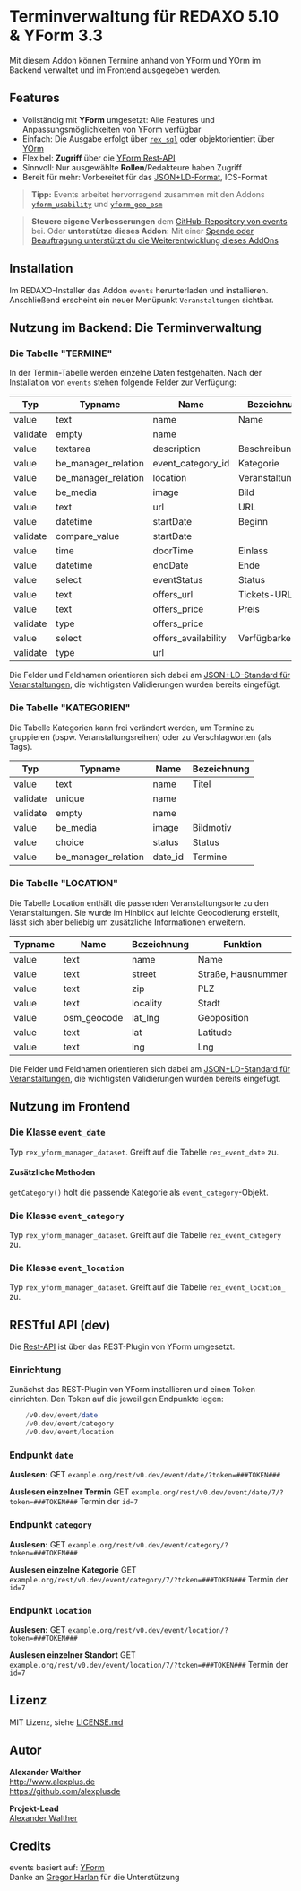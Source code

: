 # Terminverwaltung für REDAXO 5.10 & YForm 3.3

Mit diesem Addon können Termine anhand von YForm und YOrm im Backend verwaltet und im Frontend ausgegeben werden.

## Features

* Vollständig mit **YForm** umgesetzt: Alle Features und Anpassungsmöglichkeiten von YForm verfügbar
* Einfach: Die Ausgabe erfolgt über [`rex_sql`](https://redaxo.org/doku/master/datenbank-queries) oder objektorientiert über [YOrm](https://github.com/yakamara/redaxo_yform_docs/blob/master/de_de/yorm.md)
* Flexibel: **Zugriff** über die [YForm Rest-API](https://github.com/yakamara/redaxo_yform/blob/master/docs/plugins.md#restful-api-einf%C3%BChrung)
* Sinnvoll: Nur ausgewählte **Rollen**/Redakteure haben Zugriff
* Bereit für mehr: Vorbereitet für das [JSON+LD-Format](https://jsonld.com/event/), ICS-Format


> **Tipp:** Events arbeitet hervorragend zusammen mit den Addons [`yform_usability`](https://github.com/FriendsOfREDAXO/yform_usability/) und [`yform_geo_osm`](https://github.com/FriendsOfREDAXO/yform_geo_osm)

> **Steuere eigene Verbesserungen** dem [GitHub-Repository von events](https://github.com/alexplusde/events) bei. Oder **unterstütze dieses Addon:** Mit einer [Spende oder Beauftragung unterstützt du die Weiterentwicklung dieses AddOns](https://github.com/sponsors/alexplusde)

## Installation

Im REDAXO-Installer das Addon `events` herunterladen und installieren. Anschließend erscheint ein neuer Menüpunkt `Veranstaltungen` sichtbar.

## Nutzung im Backend: Die Terminverwaltung

### Die Tabelle "TERMINE"

In der Termin-Tabelle werden einzelne Daten festgehalten. Nach der Installation von `events` stehen folgende Felder zur Verfügung:

| Typ      | Typname             | Name                | Bezeichnung       |
|----------|---------------------|---------------------|-------------------|
| value    | text                | name                | Name              |
| validate | empty               | name                |                   |
| value    | textarea            | description         | Beschreibung      |
| value    | be_manager_relation | event_category_id   | Kategorie         |
| value    | be_manager_relation | location            | Veranstaltungsort |
| value    | be_media            | image               | Bild              |
| value    | text                | url                 | URL               |
| value    | datetime            | startDate           | Beginn            |
| validate | compare_value       | startDate           |                   |
| value    | time                | doorTime            | Einlass           |
| value    | datetime            | endDate             | Ende              |
| value    | select              | eventStatus         | Status            |
| value    | text                | offers_url          | Tickets-URL       |
| value    | text                | offers_price        | Preis             |
| validate | type                | offers_price        |                   |
| value    | select              | offers_availability | Verfügbarkeit     |
| validate | type                | url                 |                   |

Die Felder und Feldnamen orientieren sich dabei am [JSON+LD-Standard für Veranstaltungen](https://jsonld.com/event/), die wichtigsten Validierungen wurden bereits eingefügt.

### Die Tabelle "KATEGORIEN"

Die Tabelle Kategorien kann frei verändert werden, um Termine zu gruppieren (bspw. Veranstaltungsreihen) oder zu Verschlagworten (als Tags).

| Typ      | Typname             | Name    | Bezeichnung |
|----------|---------------------|---------|-------------|
| value    | text                | name    | Titel       |
| validate | unique              | name    |             |
| validate | empty               | name    |             |
| value    | be_media            | image   | Bildmotiv   |
| value    | choice              | status  | Status      |
| value    | be_manager_relation | date_id | Termine     |

### Die Tabelle "LOCATION"

Die Tabelle Location enthält die passenden Veranstaltungsorte zu den Veranstaltungen. Sie wurde im Hinblick auf leichte Geocodierung erstellt, lässt sich aber beliebig um zusätzliche Informationen erweitern.

| Typname | Name        | Bezeichnung | Funktion           |
|---------|-------------|-------------|--------------------|
| value   | text        | name        | Name               |
| value   | text        | street      | Straße, Hausnummer |
| value   | text        | zip         | PLZ                |
| value   | text        | locality    | Stadt              |
| value   | osm_geocode | lat_lng     | Geoposition        |
| value   | text        | lat         | Latitude           |
| value   | text        | lng         | Lng                |

Die Felder und Feldnamen orientieren sich dabei am [JSON+LD-Standard für Veranstaltungen](https://jsonld.com/event/), die wichtigsten Validierungen wurden bereits eingefügt.

## Nutzung im Frontend

### Die Klasse `event_date`

Typ `rex_yform_manager_dataset`. Greift auf die Tabelle `rex_event_date` zu.

#### Zusätzliche Methoden

`getCategory()` holt die passende Kategorie als `event_category`-Objekt.

### Die Klasse `event_category`

Typ `rex_yform_manager_dataset`. Greift auf die Tabelle `rex_event_category` zu.

### Die Klasse `event_location`

Typ `rex_yform_manager_dataset`. Greift auf die Tabelle `rex_event_location_` zu.

## RESTful API (dev)

Die [Rest-API](https://github.com/yakamara/redaxo_yform/blob/master/docs/plugins.md#restful-api-einf%C3%BChrung) ist über das REST-Plugin von YForm umgesetzt.

### Einrichtung

Zunächst das REST-Plugin von YForm installieren und einen Token einrichten. Den Token auf die jeweiligen Endpunkte legen:

```php
    /v0.dev/event/date
    /v0.dev/event/category
    /v0.dev/event/location
```

### Endpunkt `date`

**Auslesen:** GET `example.org/rest/v0.dev/event/date/?token=###TOKEN###`

**Auslesen einzelner Termin**  GET `example.org/rest/v0.dev/event/date/7/?token=###TOKEN###` Termin  der `id=7`


### Endpunkt `category`

**Auslesen:** GET `example.org/rest/v0.dev/event/category/?token=###TOKEN###`

**Auslesen einzelne Kategorie**  GET `example.org/rest/v0.dev/event/category/7/?token=###TOKEN###` Termin  der `id=7`


### Endpunkt `location`

**Auslesen:** GET `example.org/rest/v0.dev/event/location/?token=###TOKEN###`

**Auslesen einzelner Standort**  GET `example.org/rest/v0.dev/event/location/7/?token=###TOKEN###` Termin  der `id=7`

## Lizenz

MIT Lizenz, siehe [LICENSE.md](https://github.com/alexplusde/events/blob/master/LICENSE.md)  

## Autor

**Alexander Walther**  
http://www.alexplus.de  
https://github.com/alexplusde  

**Projekt-Lead**  
[Alexander Walther](https://github.com/alexplusde)

## Credits

events basiert auf: [YForm](https://github.com/yakamara/redaxo_yform)  
Danke an [Gregor Harlan](https://github.com/gharlan) für die Unterstützung